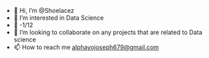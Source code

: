 - 👋 Hi, I’m @Shoelacez
- 👀 I’m interested in Data Science
- 🌱 -1/12
- 💞️ I’m looking to collaborate on any projects that are related to Data science
- 📫 How to reach me alphayojoseph679@gmail.com


